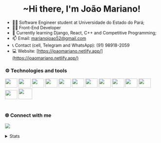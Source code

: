 <h1 align="center">~Hi there, I'm João Mariano!</h1>

- 🧑‍🎓 Software Engineer student at Universidade do Estado do Pará;
- 👨‍💻 Front-End Developer
- 📝 Currently learning Django, React, C++ and Competitive Programming;
- 📫 Email: marianojoao52@gmail.com
- 📞 Contact (cell, Telegram and WhatsApp): (91) 98918-2059
- 💻 Website: [https://joaomariano.netlify.app/](https://joaomariano.netlify.app/)

### ⚙️ Technologies and tools
 <div style="display: inline_block">
    <img alling="center" height="30" width="40" src="https://cdn.jsdelivr.net/gh/devicons/devicon/icons/javascript/javascript-original.svg" />
    <img alling="center" height="30" width="40" src="https://cdn.jsdelivr.net/gh/devicons/devicon/icons/typescript/typescript-original.svg" />
    <img alling="center" height="30" width="40" src="https://cdn.jsdelivr.net/gh/devicons/devicon/icons/react/react-original.svg" />
    <img alling="center" height="30" width="40" src="https://cdn.jsdelivr.net/gh/devicons/devicon/icons/python/python-original.svg" />
    <img alling="center" height="30" width="40" src="https://cdn.jsdelivr.net/gh/devicons/devicon/icons/django/django-plain.svg" />
    <img alling="center" height="30" width="40" src="https://cdn.jsdelivr.net/gh/devicons/devicon/icons/html5/html5-original.svg" />
    <img alling="center" height="30" width="40" src="https://cdn.jsdelivr.net/gh/devicons/devicon/icons/css3/css3-original.svg" />
    <img alling="center" height="30" width="40" src="https://cdn.jsdelivr.net/gh/devicons/devicon/icons/bootstrap/bootstrap-original.svg" />
    <img alling="center" height="30" width="40" src="https://cdn.jsdelivr.net/gh/devicons/devicon/icons/c/c-original.svg" />
    <img alling="center" height="30" width="40" src="https://cdn.jsdelivr.net/gh/devicons/devicon/icons/cplusplus/cplusplus-original.svg" />
    <img alling="center" height="30" width="40" src="https://cdn.jsdelivr.net/gh/devicons/devicon/icons/java/java-plain.svg" />  
    <img alling="center" height="30" width="40" src="https://cdn.jsdelivr.net/gh/devicons/devicon/icons/linux/linux-original.svg" />
    <img alling="center" height="35" width="45" src="https://cdn.jsdelivr.net/gh/devicons/devicon/icons/docker/docker-plain.svg" />
</div>
<br>

### 🌐 Connect with me
<div>
  <a href="https://br.linkedin.com/in/joaomariano52?trk=people-guest_people_search-card" target="_blank"><img src="https://img.shields.io/badge/-LinkedIn-%230077B5?style=for-the-badge&logo=linkedin&logoColor=white" target="_blank"></a>
</div>
<br>

<details>
  <summary>Stats</summary>
 
  ![](http://github-profile-summary-cards.vercel.app/api/cards/profile-details?username=JoonMarion&theme=tokyonight) 
  ![](http://github-profile-summary-cards.vercel.app/api/cards/repos-per-language?username=JoonMarion&theme=tokyonight) ![](http://github-profile-summary-cards.vercel.app/api/cards/stats?username=JoonMarion&theme=tokyonight) 
  ![](http://github-profile-summary-cards.vercel.app/api/cards/productive-time?username=JoonMarion&theme=tokyonight&utcOffset=8) 
 
</details>


